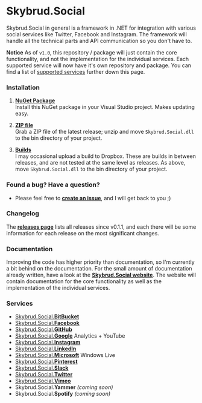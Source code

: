 Skybrud.Social
============

Skybrud.Social in general is a framework in .NET for integration with various social services like Twitter, Facebook and Instagram. The framework will handle all the technical parts and API communication so you don't have to.

**Notice** As of `v1.0`, this repository / package will just contain the core functionality, and not the implementation for the individual services. Each supported service will now have it's own repository and package. You can find a list of [supported services](#services) further down this page.





### Installation

1. [**NuGet Package**][NuGetPackage]  
Install this NuGet package in your Visual Studio project. Makes updating easy.

2. [**ZIP file**][GitHubRelease]  
Grab a ZIP file of the latest release; unzip and move `Skybrud.Social.dll` to the bin directory of your project.

2. [**Builds**][DropboxFolder]  
I may occasional upload a build to Dropbox. These are builds in between releases, and are not tested at the same level as releases. As above, move `Skybrud.Social.dll` to the bin directory of your project.





### Found a bug? Have a question?

* Please feel free to [**create an issue**][Issues], and I will get back to you ;)





### Changelog

The [**releases page**](https://github.com/abjerner/Skybrud.Social/releases) lists all releases since v0.1.1, and each there will be some information for each release on the most significant changes.





### Documentation

Improving the code has higher priority than documentation, so I'm currently a bit behind on the documentation. For the small amount of documentation already written, have a look at the [**Skybrud.Social website**][Website]. The website will contain documentation for the core functionality as well as the implementation of the individual services.





### Services
* [Skybrud.Social.**BitBucket**](RepoBitBucket)
* [Skybrud.Social.**Facebook**](RepoFacebook)
* [Skybrud.Social.**GitHub**](RepoGitHub)
* [Skybrud.Social.**Google**](RepoGoogle) Analytics + YouTube
* [Skybrud.Social.**Instagram**](RepoInstagram)
* [Skybrud.Social.**LinkedIn**](RepoLinkedIn)
* [Skybrud.Social.**Microsoft**](RepoMicrosoft) Windows Live
* [Skybrud.Social.**Pinterest**](RepoPinterest)
* [Skybrud.Social.**Slack**](RepoSlack)
* [Skybrud.Social.**Twitter**](RepoTwitter)
* [Skybrud.Social.**Vimeo**](RepoVimeo)
* Skybrud.Social.**Yammer** *(coming soon)*
* Skybrud.Social.**Spotify** *(coming soon)*










[Website]: http://social.skybrud.dk/
[WebsiteBitBucket]: http://social.skybrud.dk/bitbucket/
[WebsiteFacebook]: http://social.skybrud.dk/facebook/
[WebsiteGitHub]: http://social.skybrud.dk/github/
[WebsiteGoogle]: http://social.skybrud.dk/google/
[WebsiteAnalytics]: http://social.skybrud.dk/google/analytics/
[WebsiteYouTube]: http://social.skybrud.dk/google/youtube/
[WebsiteInstagram]: http://social.skybrud.dk/instagram/
[WebsiteTwitter]: http://social.skybrud.dk/twitter/
[WebsiteVimeo]: http://social.skybrud.dk/vimeo/

[WebsiteLinkedIn]: http://social.skybrud.dk/linkedin/
[WebsiteMicrosoft]: http://social.skybrud.dk/microsoft/
[WebsitePinterest]: http://social.skybrud.dk/pinterest/
[WebsiteSlack]: http://social.skybrud.dk/slack/
[WebsiteSpotify]: http://social.skybrud.dk/spotify/
[WebsiteYammer]: http://social.skybrud.dk/yammer/






[RepoBitBucket]: https://github.com/abjerner/Skybrud.Social.BitBucket
[RepoFacebook]: https://github.com/abjerner/Skybrud.Social.Facebook
[RepoGitHub]: https://github.com/abjerner/Skybrud.Social.GitHub
[RepoGoogle]: https://github.com/abjerner/Skybrud.Social.Google
[RepoInstagram]: https://github.com/abjerner/Skybrud.Social.Instagram
[RepoLinkedIn]: https://github.com/abjerner/Skybrud.Social.LinkedIn
[RepoMicrosoft]: https://github.com/abjerner/Skybrud.Social.Microsoft
[RepoPinterest]: https://github.com/abjerner/Skybrud.Social.Pinterest
[RepoSlack]: https://github.com/abjerner/Skybrud.Social.Slack
[RepoTwitter]: https://github.com/abjerner/Skybrud.Social.Twitter
[RepoVimeo]: https://github.com/abjerner/Skybrud.Social.Vimeo







[NuGetPackage]: https://www.nuget.org/packages/Skybrud.Social
[GitHubRelease]: https://github.com/abjerner/Skybrud.Social/releases/latest
[DropboxFolder]: https://www.dropbox.com/sh/ubak1qionvji8mf/AACq5X5b2Ic6MPPZznrzfsl2a?dl=0
[Changelog]: https://github.com/abjerner/Skybrud.Social/blob/master/CHANGELOG.md
[Issues]: https://github.com/abjerner/Skybrud.Social/issues
